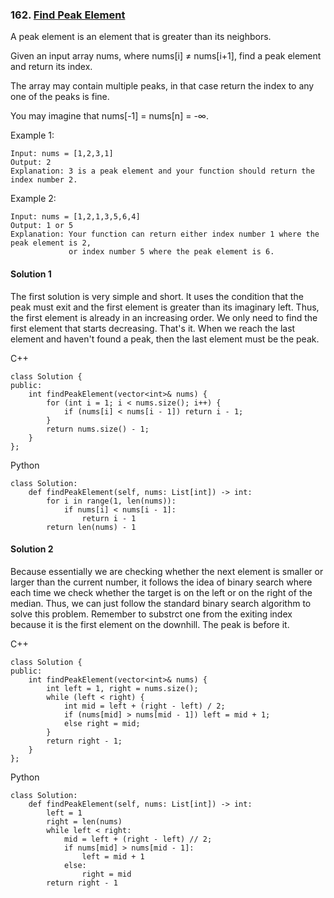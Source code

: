 ### 162\. [Find Peak Element](https://leetcode.com/problems/find-peak-element/)

A peak element is an element that is greater than its neighbors.

Given an input array nums, where nums[i] ≠ nums[i+1], find a peak element and return its index.

The array may contain multiple peaks, in that case return the index to any one of the peaks is fine.

You may imagine that nums[-1] = nums[n] = -∞.

Example 1:
```
Input: nums = [1,2,3,1]
Output: 2
Explanation: 3 is a peak element and your function should return the index number 2.
```

Example 2:
```
Input: nums = [1,2,1,3,5,6,4]
Output: 1 or 5 
Explanation: Your function can return either index number 1 where the peak element is 2, 
             or index number 5 where the peak element is 6.
```

#### Solution 1

The first solution is very simple and short. It uses the condition that
the peak must exit and the first element is greater than its imaginary left.
Thus, the first element is already in an increasing order. We only need to 
find the first element that starts decreasing. That's it. When we reach the
last element and haven't found a peak, then the last element must be the peak.

C++

```
class Solution {
public:
    int findPeakElement(vector<int>& nums) {
        for (int i = 1; i < nums.size(); i++) {
            if (nums[i] < nums[i - 1]) return i - 1;
        }
        return nums.size() - 1;
    }
};
```

Python

```
class Solution:
    def findPeakElement(self, nums: List[int]) -> int:
        for i in range(1, len(nums)):
            if nums[i] < nums[i - 1]:
                return i - 1
        return len(nums) - 1
```

#### Solution 2

Because essentially we are checking whether the next element is
smaller or larger than the current number, it follows the idea
of binary search where each time we check whether the target is
on the left or on the right of the median. Thus, we can just
follow the standard binary search algorithm to solve this problem.
Remember to substrct one from the exiting index because it is 
the first element on the downhill. The peak is before it.

C++

```
class Solution {
public:
    int findPeakElement(vector<int>& nums) {
        int left = 1, right = nums.size();
        while (left < right) {
            int mid = left + (right - left) / 2;
            if (nums[mid] > nums[mid - 1]) left = mid + 1;
            else right = mid;
        }      
        return right - 1;
    }
};
```

Python

```
class Solution:
    def findPeakElement(self, nums: List[int]) -> int:
        left = 1
        right = len(nums)
        while left < right:
            mid = left + (right - left) // 2;
            if nums[mid] > nums[mid - 1]:
                left = mid + 1
            else:
                right = mid
        return right - 1
```

